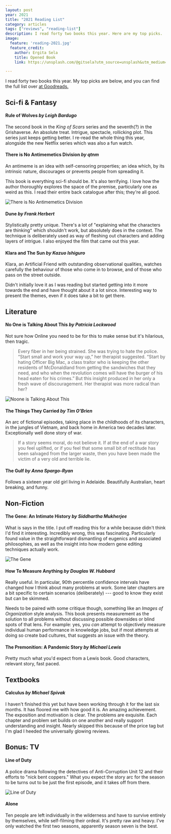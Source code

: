 ```yaml
---
layout: post
year: 2021
title: "2021 Reading List"
category: articles
tags: ["reviews", "reading-list"]
description: I read forty two books this year. Here are my top picks.
image:
  feature: 'reading-2021.jpg'
  feature_credit:
    author: Ergita Sela
    title: Opened Book
    link: https://unsplash.com/@gitsela?utm_source=unsplash&utm_medium=referral&utm_content=creditCopyText

---
```


I read forty two books this year. My top picks are below, and you can find the full list over [at Goodreads.](https://www.goodreads.com/review/list/2875383-xavier-shay?read_at=2021&sort=rating)

## Sci-fi & Fantasy

#### Rule of Wolves _by Leigh Bardugo_

The second book in the _King of Scars_ series and the seventh(?) in the Grishaverse. An absolute treat. Intrigue, spectacle, rollicking plot. This series just keeps getting better. I re-read the whole thing this year, alongside the new Netflix series which was also a fun watch.

#### There is No Antimemetics Division _by qtnm_

An antimeme is an idea with self-censoring properties; an idea which, by its intrinsic nature, discourages or prevents people from spreading it.

This book is everything sci-fi should be. It's also terrifying. I love how the author thoroughly explores the space of the premise, particularly one as weird as this. I read their entire back catalogue after this; they're all good.

![There is No Antimemetics Division](/images/antimemetics.jpg)

#### Dune _by Frank Herbert_

Stylistically pretty unique. There's a lot of "explaining what the characters are thinking" which shouldn't work, but absolutely does in the context. The technique is deliberately used as way of fleshing out characters and adding layers of intrigue. I also enjoyed the film that came out this year.

#### Klara and The Sun _by Kazuo Ishiguro_

Klara, an Artificial Friend with outstanding observational qualities, watches carefully the behaviour of those who come in to browse, and of those who pass on the street outside.

Didn't initially love it as I was reading but started getting into it more towards the end and have thought about it a lot since. Interesting way to present the themes, even if it does take a bit to get there.

## Literature

#### No One is Talking About This _by Patricia Lockwood_

Not sure how Online you need to be for this to make sense but it's hilarious, then tragic.

> Every fiber in her being strained. She was trying to hate the police. “Start small and work your way up,” her therapist suggested. “Start by hating Officer Big Mac, a class traitor who is keeping the other residents of McDonaldland from getting the sandwiches that they need, and who when the revolution comes will have the burger of his head eaten for his crimes.” But this insight produced in her only a fresh wave of discouragement. Her therapist was more radical than her?

![Noone is Talking About This](/images/noone-is-talking-about-this.jpg)

#### The Things They Carried _by Tim O'Brien_

An arc of fictional episodes, taking place in the childhoods of its characters, in the jungles of Vietnam, and back home in America two decades later. Exceptionally well done story of war.

> If a story seems moral, do not believe it. If at the end of a war story you feel uplifted, or if you feel that some small bit of rectitude has been salvaged from the larger waste, then you have been made the victim of a very old and terrible lie.

#### The Gulf _by Anna Spargo-Ryan_

Follows a sixteen year old girl living in Adelaide. Beautifully Australian,
heart breaking, and funny.

## Non-Fiction

#### The Gene: An Intimate History _by Siddhartha Mukherjee_

What is says in the title. I put off reading this for a while because didn't think I'd find it interesting. Incredibly wrong, this was fascinating. Particularly found value in the straightforward dismantling of eugenics and associated philosophies, as well as the insight into how modern gene editing techniques actually work.

![The Gene](/images/the-gene.jpg)

#### How To Measure Anything _by Douglas W. Hubbard_

Really useful. In particular, 90th percentile confidence intervals have changed how I think about many problems at work. Some later chapters are a bit specific to certain scenarios (deliberately) --- good to know they exist but can be skimmed.

Needs to be paired with some critique though, something like an _Images of Organization_ style analysis. This book presents measurement as the solution to all problems without discussing possible downsides or blind spots of that lens. For example: yes, you _can_ attempt to objectively measure individual human performance in knowledge jobs, but if most attempts at doing so create bad cultures, that suggests an issue with the theory.

#### The Premonition: A Pandemic Story _by Michael Lewis_

Pretty much what you'd expect from a Lewis book. Good characters, relevant story, fast paced.

## Textbooks

#### Calculus _by Michael Spivak_

I haven't finished this yet but have been working through it for the last six months. It has floored me with how good it is. An amazing achievement. The exposition and motivation is clear. The problems are exquisite. Each chapter and problem set builds on one another and really support understanding and insight. Nearly skipped this because of the price tag but I'm glad I heeded the universally glowing reviews.

## Bonus: TV

#### Line of Duty

A police drama following the detectives of Anti-Corruption Unit
12 and their efforts to "nick bent coppers." What you expect the story arc for the season
to be turns out to be just the first episode, and it takes off from there.

![Line of Duty](/images/line-of-duty.jpg)

#### Alone

Ten people are left individually in the wilderness and have to survive entirely
by themselves, while self-filming their ordeal. It's pretty raw and heavy. I've
only watched the first two seasons, apparently season seven is the best.
